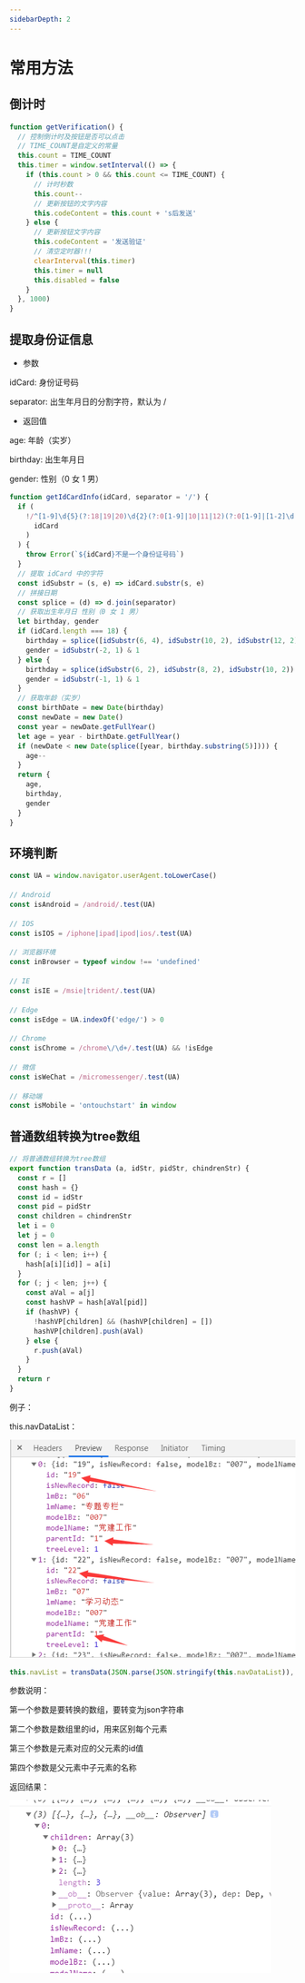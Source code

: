 ```yaml
---
sidebarDepth: 2
---
```


# 常用方法

## 倒计时

```js
function getVerification() {
  // 控制倒计时及按钮是否可以点击
  // TIME_COUNT是自定义的常量
  this.count = TIME_COUNT
  this.timer = window.setInterval(() => {
    if (this.count > 0 && this.count <= TIME_COUNT) {
      // 计时秒数
      this.count--
      // 更新按钮的文字内容
      this.codeContent = this.count + 's后发送'
    } else {
      // 更新按钮文字内容
      this.codeContent = '发送验证'
      // 清空定时器!!!
      clearInterval(this.timer)
      this.timer = null
      this.disabled = false
    }
  }, 1000)
}
```

## 提取身份证信息

- 参数

idCard: 身份证号码

separator: 出生年月日的分割字符，默认为 /

- 返回值

age: 年龄（实岁）

birthday: 出生年月日

gender: 性别（0 女 1 男）

```js
function getIdCardInfo(idCard, separator = '/') {
  if (
    !/^[1-9]\d{5}(?:18|19|20)\d{2}(?:0[1-9]|10|11|12)(?:0[1-9]|[1-2]\d|30|31)\d{3}[\dXx]$/.test(
      idCard
    )
  ) {
    throw Error(`${idCard}不是一个身份证号码`)
  }
  // 提取 idCard 中的字符
  const idSubstr = (s, e) => idCard.substr(s, e)
  // 拼接日期
  const splice = (d) => d.join(separator)
  // 获取出生年月日 性别（0 女 1 男）
  let birthday, gender
  if (idCard.length === 18) {
    birthday = splice([idSubstr(6, 4), idSubstr(10, 2), idSubstr(12, 2)])
    gender = idSubstr(-2, 1) & 1
  } else {
    birthday = splice(idSubstr(6, 2), idSubstr(8, 2), idSubstr(10, 2))
    gender = idSubstr(-1, 1) & 1
  }
  // 获取年龄（实岁）
  const birthDate = new Date(birthday)
  const newDate = new Date()
  const year = newDate.getFullYear()
  let age = year - birthDate.getFullYear()
  if (newDate < new Date(splice([year, birthday.substring(5)]))) {
    age--
  }
  return {
    age,
    birthday,
    gender
  }
}
```

## 环境判断

```js
const UA = window.navigator.userAgent.toLowerCase()

// Android
const isAndroid = /android/.test(UA)

// IOS
const isIOS = /iphone|ipad|ipod|ios/.test(UA)

// 浏览器环境
const inBrowser = typeof window !== 'undefined'

// IE
const isIE = /msie|trident/.test(UA)

// Edge
const isEdge = UA.indexOf('edge/') > 0

// Chrome
const isChrome = /chrome\/\d+/.test(UA) && !isEdge

// 微信
const isWeChat = /micromessenger/.test(UA)

// 移动端
const isMobile = 'ontouchstart' in window
```

## 普通数组转换为tree数组

```js
// 将普通数组转换为tree数组
export function transData (a, idStr, pidStr, chindrenStr) {
  const r = []
  const hash = {}
  const id = idStr
  const pid = pidStr
  const children = chindrenStr
  let i = 0
  let j = 0
  const len = a.length
  for (; i < len; i++) {
    hash[a[i][id]] = a[i]
  }
  for (; j < len; j++) {
    const aVal = a[j]
    const hashVP = hash[aVal[pid]]
    if (hashVP) {
      !hashVP[children] && (hashVP[children] = [])
      hashVP[children].push(aVal)
    } else {
      r.push(aVal)
    }
  }
  return r
}
```

例子：

this.navDataList：

![Image text](../../.vuepress/public/fronKnowledge/utils/method/01.png)

```js
this.navList = transData(JSON.parse(JSON.stringify(this.navDataList)), 'id', 'parentId', 'children')
```
参数说明：

第一个参数是要转换的数组，要转变为json字符串

第二个参数是数组里的id，用来区别每个元素

第三个参数是元素对应的父元素的id值

第四个参数是父元素中子元素的名称

返回结果：

![Image text](../../.vuepress/public/fronKnowledge/utils/method/02.png)
